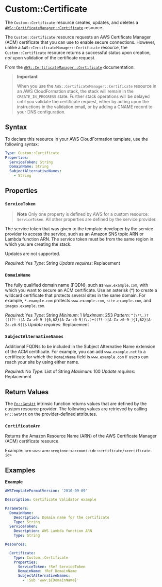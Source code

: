 # Custom::Certificate

The `Custom::Certificate` resource creates, updates, and deletes a [`AWS::CertificateManager::Certificate`](https://docs.aws.amazon.com/AWSCloudFormation/latest/UserGuide/aws-resource-certificatemanager-certificate.html) resource.

The `Custom::Certificate` resource requests an AWS Certificate Manager (ACM) certificate that you can use to enable secure connections. However, unlike a `AWS::CertificateManager::Certificate` resource, the `Custom::Certificate` resource returns a successful status upon creation, *not* upon validation of the certificate request.

From the [`AWS::CertificateManager::Certificate`](https://docs.aws.amazon.com/AWSCloudFormation/latest/UserGuide/aws-resource-certificatemanager-certificate.html) documentation:

>**Important**
>
>When you use the `AWS::CertificateManager::Certificate` resource in an AWS CloudFormation stack, the stack will remain in the `CREATE_IN_PROGRESS` state. Further stack operations will be delayed until you validate the certificate request, either by acting upon the instructions in the validation email, or by adding a CNAME record to your DNS configuration.

## Syntax

To declare this resource in your AWS CloudFormation template, use the following syntax:

```yaml
Type: Custom::Certificate
Properties:
  ServiceToken: String
  DomainName: String
  SubjectAlternativeNames:
    - String
```

## Properties

### `ServiceToken`

>**Note**
>Only one property is defined by AWS for a custom resource: `ServiceToken`. All other properties are defined by the service provider.

The service token that was given to the template developer by the service provider to access the service, such as an Amazon SNS topic ARN or Lambda function ARN. The service token must be from the same region in which you are creating the stack.

Updates are not supported.

*Required*: Yes
*Type*: String
*Update requires*: Replacement

### `DomainName`

The fully qualified domain name (FQDN), such as `www.example.com`, with which you want to secure an ACM certificate. Use an asterisk (*) to create a wildcard certificate that protects several sites in the same domain. For example, `*.example.com` protects `www.example.com`, `site.example.com`, and `images.example.com`.

*Required*: Yes
*Type*: String
*Minimum*: 1
*Maximum*: 253
*Pattern*: `^(\*\.)?(((?!-)[A-Za-z0-9-]{0,62}[A-Za-z0-9])\.)+((?!-)[A-Za-z0-9-]{1,62}[A-Za-z0-9])$`
*Update requires*: Replacement

### `SubjectAlternativeNames`

Additional FQDNs to be included in the Subject Alternative Name extension of the ACM certificate. For example, you can add `www.example.net` to a certificate for which the `DomainName` field is `www.example.com` if users can reach your site by using either name.

*Required*: No
*Type*: List of String
*Maximum*: 100
*Update requires*: Replacement

## Return Values

The [`Fn::GetAtt`](https://docs.aws.amazon.com/AWSCloudFormation/latest/UserGuide/intrinsic-function-reference-getatt.html) intrinsic function returns values that are defined by the custom resource provider. The following values are retrieved by calling `Fn::GetAtt` on the provider-defined attributes.

### `CertificateArn`

Returns the Amazon Resource Name (ARN) of the AWS Certificate Manager (ACM) certificate resource.

Example: `arn:aws:acm:<region>:<account-id>:certificate/<certificate-id>`

## Examples

**Example**

```yaml
AWSTemplateFormatVersion: '2010-09-09'

Description: Certificate Validator example

Parameters:
  DomainName:
    Description: Domain name for the certificate
    Type: String
  ServiceToken:
    Description: AWS Lambda function ARN
    Type: String

Resources:

  Certificate:
    Type: Custom::Certificate
    Properties:
      ServiceToken: !Ref ServiceToken
      DomainName: !Ref DomainName
      SubjectAlternativeNames:
        - !Sub 'www.${DomainName}'
```
